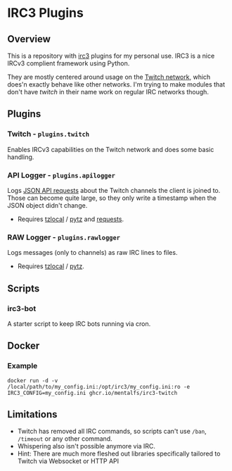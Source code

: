 # IRC3 Plugins

## Overview
This is a repository with [irc3](https://github.com/gawel/irc3) plugins for my personal use. IRC3 is a nice IRCv3 complient framework using Python. 

They are mostly centered around usage on the [Twitch network](https://dev.twitch.tv/docs/irc), which does'n exactly behave like other networks. I'm trying to make modules that don't have *twitch* in their name work on regular IRC networks though.

## Plugins

### Twitch - `plugins.twitch`
Enables IRCv3 capabilities on the Twitch network and does some basic handling.

### API Logger - `plugins.apilogger`
Logs [JSON API requests](https://dev.twitch.tv/docs/api) about the Twitch channels the client is joined to. Those can become quite large, so they only write a timestamp when the JSON object didn't change.
* Requires [tzlocal](https://pypi.org/project/tzlocal/) / [pytz](https://pypi.org/project/pytz/) and [requests](https://pypi.org/project/requests/).

### RAW Logger - `plugins.rawlogger`
Logs messages (only to channels) as raw IRC lines to files.
* Requires [tzlocal](https://pypi.org/project/tzlocal/) / [pytz](https://pypi.org/project/pytz/).

## Scripts

### irc3-bot
A starter script to keep IRC bots running via cron.

## Docker

### Example

```
docker run -d -v /local/path/to/my_config.ini:/opt/irc3/my_config.ini:ro -e IRC3_CONFIG=my_config.ini ghcr.io/mentalfs/irc3-twitch
```

## Limitations
- Twitch has removed all IRC commands, so scripts can't use `/ban`, `/timeout` or any other command.
- Whispering also isn't possible anymore via IRC.
- Hint: There are much more fleshed out libraries specifically tailored to Twitch via Websocket or HTTP API

